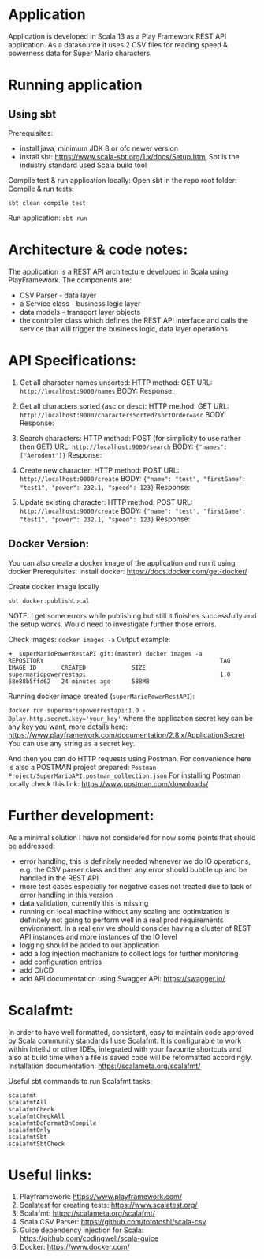 # Application 
Application is developed in Scala 13 as a Play Framework REST API application. 
As a datasource it uses 2 CSV files for reading speed & powerness data for Super Mario characters.

# Running application
## Using sbt
Prerequisites:
- install java, minimum JDK 8 or ofc newer version
- install sbt: https://www.scala-sbt.org/1.x/docs/Setup.html
  Sbt is the industry standard used Scala build tool

Compile test & run application locally:
Open sbt in the repo root folder:
Compile & run tests:

`sbt clean compile test`

Run application:
```sbt run```


# Architecture & code notes:
The application is a REST API architecture developed in Scala using PlayFramework. The components are: 
* CSV Parser - data layer
* a Service class - business logic layer
* data models - transport layer objects
* the controller class which defines the REST API interface and calls the service that will trigger the business logic, data layer operations

# API Specifications:
1) Get all character names unsorted:
HTTP method: GET
URL: `http://localhost:9000/names`
BODY: 
Response: 

2) Get all characters sorted (asc or desc):
HTTP method: GET
URL: `http://localhost:9000/charactersSorted?sortOrder=asc`
BODY:
Response:

3) Search characters:
HTTP method: POST (for simplicity to use rather then GET)
URL: `http://localhost:9000/search`
BODY: `{"names": ["Aerodent"]}`
Response: 

4) Create new character: 
HTTP method: POST
URL: `http://localhost:9000/create`
BODY: `{"name": "test", "firstGame": "test1", "power": 232.1, "speed": 123}`
Response: 

5) Update existing character: 
HTTP method: POST
URL: `http://localhost:9000/create`
BODY: `{"name": "test", "firstGame": "test1", "power": 232.1, "speed": 123}`
Response: 

## Docker Version:
You can also create a docker image of the application and run it using docker
Prerequisites:
Install docker: https://docs.docker.com/get-docker/

Create docker image locally

```sbt docker:publishLocal```

NOTE: I get some errors while publishing but still it finishes successfully and the setup works. Would need to investigate
further those errors. 

Check images:
```docker images -a```
Output example:
```
➜  superMarioPowerRestAPI git:(master) docker images -a
REPOSITORY                                                  TAG                         IMAGE ID       CREATED             SIZE
supermariopowerrestapi                                      1.0                         68e88b5ffd62   24 minutes ago      588MB
```

Running docker image created (`superMarioPowerRestAPI`):

```docker run supermariopowerrestapi:1.0 -Dplay.http.secret.key='your_key'```
where the application secret key can be any key you want, more details here: 
https://www.playframework.com/documentation/2.8.x/ApplicationSecret
You can use any string as a secret key. 

And then you can do HTTP requests using Postman. For convenience here is also a POSTMAN project prepared: 
`Postman Project/SuperMarioAPI.postman_collection.json`
For installing Postman locally check this link: https://www.postman.com/downloads/


# Further development:
As a minimal solution I have not considered for now some points that should be addressed:
* error handling, this is definitely needed whenever we do IO operations, e.g. the CSV parser class and then any error should bubble up and be handled in the REST API
* more test cases especially for negative cases not treated due to lack of error handling in this version
* data validation, currently this is missing
* running on local machine without any scaling and optimization is definitely not going to perform well in a real prod requirements environment. In a real env we should consider having a cluster of REST API instances and more instances of the IO level
* logging should be added to our application
* add a log injection mechanism to collect logs for further monitoring
* add configuration entries
* add CI/CD
* add API documentation using Swagger API: https://swagger.io/


# Scalafmt:

In order to have well formatted, consistent, easy to maintain code approved by Scala community
standards I use Scalafmt. It is configurable to work within IntelliJ or other IDEs, integrated with your favourite shortcuts
and also at build time when a file is saved code will be reformatted accordingly.
Installation documentation: https://scalameta.org/scalafmt/

Useful sbt commands to run Scalafmt tasks:

```
scalafmt
scalafmtAll
scalafmtCheck
scalafmtCheckAll
scalafmtDoFormatOnCompile
scalafmtOnly
scalafmtSbt
scalafmtSbtCheck
```


# Useful links:
1. Playframework: https://www.playframework.com/
2. Scalatest for creating tests: https://www.scalatest.org/
3. Scalafmt: https://scalameta.org/scalafmt/
4. Scala CSV Parser: https://github.com/tototoshi/scala-csv
5. Guice dependency injection for Scala: https://github.com/codingwell/scala-guice
6. Docker: https://www.docker.com/
